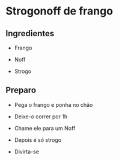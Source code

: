 # Strogonoff de frango

## Ingredientes

- Frango

- Noff

- Strogo



## Preparo

- Pega o frango e ponha no chão

- Deixe-o correr por 1h

- Chame ele para um Noff

- Depois é só strogo

- Divirta-se
